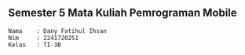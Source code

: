 ## Semester 5 Mata Kuliah Pemrograman Mobile

```text
Nama    : Dany Fatihul Ihsan
Nim     : 2241720251
Kelas   : TI-3B
```